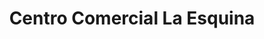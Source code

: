 ---
title: "Centro Comercial La Esquina"
url: /bogota/centro-comercial-la-esquina/
shop: centro comercial
---